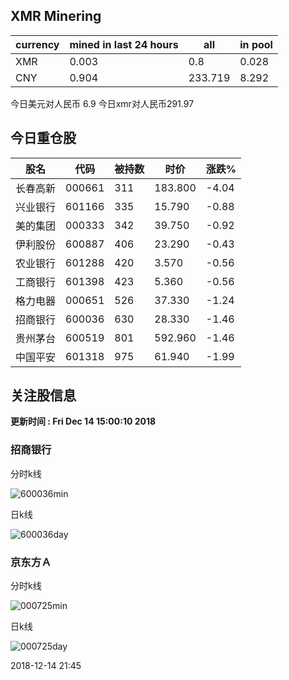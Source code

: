 ## XMR Minering

|currency|mined in last 24 hours|all|in pool|
|---|---|---|---|
|XMR|0.003|0.8|0.028|
|CNY|0.904|233.719|8.292|

今日美元对人民币 6.9	今日xmr对人民币291.97


## 今日重仓股 

|股名|代码|被持数|时价|涨跌%|
|---|---|---|---|---|
|长春高新|000661|311|183.800|-4.04|
|兴业银行|601166|335|15.790|-0.88|
|美的集团|000333|342|39.750|-0.92|
|伊利股份|600887|406|23.290|-0.43|
|农业银行|601288|420|3.570|-0.56|
|工商银行|601398|423|5.360|-0.56|
|格力电器|000651|526|37.330|-1.24|
|招商银行|600036|630|28.330|-1.46|
|贵州茅台|600519|801|592.960|-1.46|
|中国平安|601318|975|61.940|-1.99|

## 关注股信息
**更新时间 : Fri Dec 14 15:00:10 2018**
### 招商银行 
分时k线

![600036min](http://image.sinajs.cn/newchart/min/n/sh600036.gif)

日k线

![600036day](http://image.sinajs.cn/newchart/daily/n/sh600036.gif)

### 京东方Ａ 
分时k线

![000725min](http://image.sinajs.cn/newchart/min/n/sz000725.gif)

日k线

![000725day](http://image.sinajs.cn/newchart/daily/n/sz000725.gif)

2018-12-14 21:45